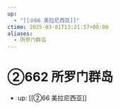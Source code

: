 ```yaml
---
up:
  - "[[②66 美拉尼西亚]]"
ctime: 2025-03-01T13:21:57+08:00
aliases:
  - 所罗门群岛
---
```


# ②662 所罗门群岛

- up: [[②66 美拉尼西亚]]
